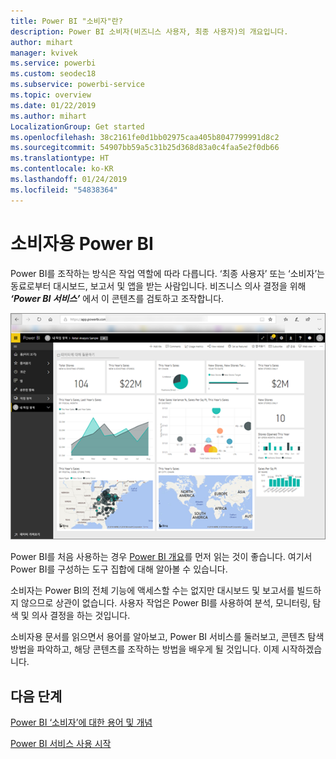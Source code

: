 ```yaml
---
title: Power BI "소비자"란?
description: Power BI 소비자(비즈니스 사용자, 최종 사용자)의 개요입니다.
author: mihart
manager: kvivek
ms.service: powerbi
ms.custom: seodec18
ms.subservice: powerbi-service
ms.topic: overview
ms.date: 01/22/2019
ms.author: mihart
LocalizationGroup: Get started
ms.openlocfilehash: 38c2161fe0d1bb02975caa405b8047799991d8c2
ms.sourcegitcommit: 54907bb59a5c31b25d368d83a0c4faa5e2f0db66
ms.translationtype: HT
ms.contentlocale: ko-KR
ms.lasthandoff: 01/24/2019
ms.locfileid: "54838364"
---
```

<!-- fold this topic into existing topics -->
# <a name="power-bi-for-consumers"></a>소비자용 Power BI
Power BI를 조작하는 방식은 작업 역할에 따라 다릅니다. ‘최종 사용자’ 또는 ‘소비자’는 동료로부터 대시보드, 보고서 및 앱을 받는 사람입니다. 비즈니스 의사 결정을 위해 ***‘Power BI 서비스’*** 에서 이 콘텐츠를 검토하고 조작합니다.

![Power BI 대시보드](media/end-user-consumer/power-bi-service.png)

Power BI를 처음 사용하는 경우 [Power BI 개요](../power-bi-overview.md)를 먼저 읽는 것이 좋습니다. 여기서 Power BI를 구성하는 도구 집합에 대해 알아볼 수 있습니다.

소비자는 Power BI의 전체 기능에 액세스할 수는 없지만 대시보드 및 보고서를 빌드하지 않으므로 상관이 없습니다. 사용자 작업은 Power BI를 사용하여 분석, 모니터링, 탐색 및 의사 결정을 하는 것입니다.

소비자용 문서를 읽으면서 용어를 알아보고, Power BI 서비스를 둘러보고, 콘텐츠 탐색 방법을 파악하고, 해당 콘텐츠를 조작하는 방법을 배우게 될 것입니다.  이제 시작하겠습니다.

## <a name="next-steps"></a>다음 단계

[Power BI ‘소비자’에 대한 용어 및 개념](end-user-basic-concepts.md)

<!-- [Get started guide for *consumers*] -->
[Power BI 서비스 사용 시작](../service-get-started.md)

